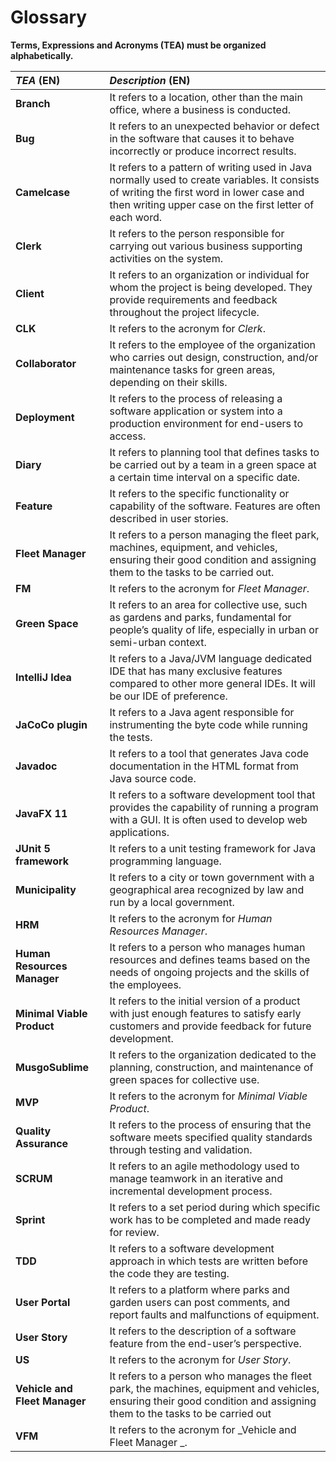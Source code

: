 # Glossary

**Terms, Expressions and Acronyms (TEA) must be organized alphabetically.**


| **_TEA_** (EN)                | **_Description_** (EN)                                                                                                                                                                              |                                   
|:------------------------------|:----------------------------------------------------------------------------------------------------------------------------------------------------------------------------------------------------|
| **Branch**                    | It refers to a location, other than the main office, where a business is conducted.                                                                                                                 |                                                                                          |
| **Bug**                       | It refers to an unexpected behavior or defect in the software that causes it to behave incorrectly or produce incorrect results.                                                                    |
| **Camelcase**                 | It refers to a pattern of writing used in Java normally used to create variables. It consists of writing the first word in lower case and then writing upper case on the first letter of each word. |  
| **Clerk**                     | It refers to the person responsible for carrying out various business supporting activities on the system.                                                                                          |
| **Client**                    | It refers to an organization or individual for whom the project is being developed. They provide requirements and feedback throughout the project lifecycle.                                        |
| **CLK**                       | It refers to the acronym for _Clerk_.                                                                                                                                                               |
| **Collaborator**              | It refers to the employee of the organization who carries out design, construction, and/or maintenance tasks for green areas, depending on their skills.                                            |
| **Deployment**                | It refers to the process of releasing a software application or system into a production environment for end-users to access.                                                                       |
| **Diary**                     | 	It refers to planning tool that defines tasks to be carried out by a team in a green space at a certain time interval on a specific date.                                                          |
| **Feature**                   | It refers to the specific functionality or capability of the software. Features are often described in user stories.                                                                                |
| **Fleet Manager**	            | It refers to a person managing the fleet park, machines, equipment, and vehicles, ensuring their good condition and assigning them to the tasks to be carried out.                                  |
| **FM**	                       | It refers to the acronym for _Fleet Manager_.                                                                                                                                                       |
| **Green Space**               | 	It refers to an area for collective use, such as gardens and parks, fundamental for people’s quality of life, especially in urban or semi-urban context.                                           |
| **IntelliJ Idea**             | It refers to a Java/JVM language dedicated IDE that has many exclusive features compared to other more general IDEs. It will be our IDE of preference.                                              |
| **JaCoCo plugin**             | It refers to a Java agent responsible for instrumenting the byte code while running the tests.                                                                                                      |
| **Javadoc**                   | It refers to a tool that generates Java code documentation in the HTML format from Java source code.                                                                                                |
| **JavaFX 11**                 | It refers to a software development tool that provides the capability of running a program with a GUI. It is often used to develop web applications.                                                |
| **JUnit 5 framework**         | It refers to a unit testing framework for Java programming language.                                                                                                                                |
| **Municipality**              | It refers to a city or town government with a geographical area recognized by law and run by a local government.                                                                                    |
| **HRM**                       | 	It refers to the acronym for _Human Resources Manager_.                                                                                                                                            |
| **Human Resources Manager**   | 	It refers to a person who manages human resources and defines teams based on the needs of ongoing projects and the skills of the employees.                                                        |
| **Minimal Viable Product**    | 	It refers to the initial version of a product with just enough features to satisfy early customers and provide feedback for future development.                                                    |
| **MusgoSublime**              | 	It refers to the organization dedicated to the planning, construction, and maintenance of green spaces for collective use.                                                                         |
| **MVP**                       | 	It refers to the acronym for _Minimal Viable Product_.                                                                                                                                             |
| **Quality Assurance**         | It refers to the process of ensuring that the software meets specified quality standards through testing and validation.                                                                            |
| **SCRUM**	                    | It refers to an agile methodology used to manage teamwork in an iterative and incremental development process.                                                                                      |
| **Sprint**                    | 	It refers to a set period during which specific work has to be completed and made ready for review.                                                                                                |
| **TDD**                       | 	It refers to a software development approach in which tests are written before the code they are testing.                                                                                          |
| **User Portal**               | 	It refers to a platform where parks and garden users can post comments, and report faults and malfunctions of equipment.                                                                           |
| **User Story**                | 	It refers to the description of a software feature from the end-user’s perspective.                                                                                                                |
| **US**                        | 	It refers to the acronym for _User Story_.                                                                                                                                                         |
| **Vehicle and Fleet Manager** | It refers  to a person who manages the fleet park, the machines, equipment and vehicles, ensuring their good condition and assigning them to the tasks to be carried out                            |
| **VFM**                       | It refers to the acronym for _Vehicle and Fleet Manager _.                                                                                                                                          |